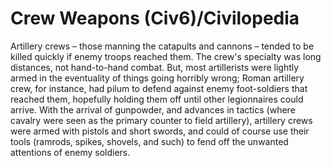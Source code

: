 # Crew Weapons (Civ6)/Civilopedia

Artillery crews – those manning the catapults and cannons – tended to be killed quickly if enemy troops reached them. The crew's specialty was long distances, not hand-to-hand combat. But, most artillerists were lightly armed in the eventuality of things going horribly wrong; Roman artillery crew, for instance, had pilum to defend against enemy foot-soldiers that reached them, hopefully holding them off until other legionnaires could arrive. With the arrival of gunpowder, and advances in tactics (where cavalry were seen as the primary counter to field artillery), artillery crews were armed with pistols and short swords, and could of course use their tools (ramrods, spikes, shovels, and such) to fend off the unwanted attentions of enemy soldiers.
